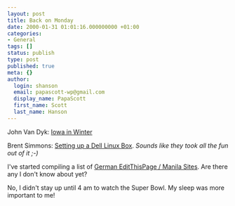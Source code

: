 ```yaml
---
layout: post
title: Back on Monday
date: 2000-01-31 01:01:16.000000000 +01:00
categories:
- General
tags: []
status: publish
type: post
published: true
meta: {}
author:
  login: shanson
  email: papascott-wp@gmail.com
  display_name: PapaScott
  first_name: Scott
  last_name: Hanson
---
```

<p>John Van Dyk: <a href="http://vfih.editthispage.com/2000/01/30">Iowa in Winter</a></p>
<p>Brent Simmons: <a href="http://inessential.com/linux/dellSetup">Setting up a Dell Linux Box</a>. <i>Sounds like they took all the fun out of it ;-)</i></p>
<p>I've started compiling a list of <a href="http://shanson.editthispage.com/stories/storyReader$125">German EditThisPage / Manila Sites</a>. Are there any I don't know about yet?</p>
<p>No, I didn't stay up until 4 am to watch the Super Bowl. My sleep was more important to me!</p>
